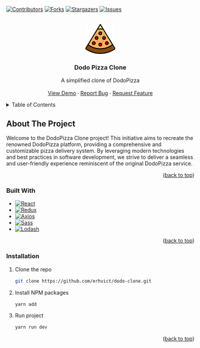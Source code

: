 <a name="readme-top"></a>

[![Contributors][contributors-shield]][contributors-url]
[![Forks][forks-shield]][forks-url]
[![Stargazers][stars-shield]][stars-url]
[![Issues][issues-shield]][issues-url]

<!-- PROJECT LOGO -->
<br />
<div align="center">
  <a href="https://github.com/erhvict/dodo-clone">
    <img src="./src/assets/img/pizza-logo.svg" alt="Logo" width="80" height="80">
  </a>

  <h3 align="center">Dodo Pizza Clone</h3>

  <p align="center">
    A simplified clone of DodoPizza
    <br />
    <br />
    <a href="https://pizza-clone.erhvict.ru/">View Demo</a>
    ·
    <a href="https://github.com/erhvict/dodo-clone/issues">Report Bug</a>
    ·
    <a href="https://github.com/erhvict/dodo-clone/issues">Request Feature</a>
  </p>
</div>

<!-- TABLE OF CONTENTS -->
<details>
  <summary>Table of Contents</summary>
  <ol>
    <li>
      <a href="#about-the-project">About The Project</a>
      <ul>
        <li><a href="#built-with">Built With</a></li>
      </ul>
    </li>
  <li><a href="#installation">Installation</a></li>
  </ol>
</details>

<!-- ABOUT THE PROJECT -->

## About The Project

Welcome to the DodoPizza Clone project! This initiative aims to recreate the renowned DodoPizza platform, providing a comprehensive and customizable pizza delivery system. By leveraging modern technologies and best practices in software development, we strive to deliver a seamless and user-friendly experience reminiscent of the original DodoPizza service.

<p align="right">(<a href="#readme-top">back to top</a>)</p>

### Built With

- [![React][React.js]][React-url]
- [![Redux][Redux.js.org]][Redux-url]
- [![Axios][Axios.com]][Axios-url]
- [![Sass][Sass.com]][Sass-url]
- [![Lodash][Lodash.io]][Lodash-url]

<p align="right">(<a href="#readme-top">back to top</a>)</p>

### Installation

1. Clone the repo
   ```sh
   git clone https://github.com/erhvict/dodo-clone.git
   ```
2. Install NPM packages
   ```sh
   yarn add
   ```
3. Run project
   ```sh
   yarn run dev
   ```

<p align="right">(<a href="#readme-top">back to top</a>)</p>

<!-- MARKDOWN LINKS & IMAGES -->
<!-- https://www.markdownguide.org/basic-syntax/#reference-style-links -->

[contributors-shield]: https://img.shields.io/github/contributors/erhvict/dodo-clone.svg?style=for-the-badge
[contributors-url]: https://github.com/erhvict/dodo-clone/graphs/contributors
[forks-shield]: https://img.shields.io/github/forks/erhvict/dodo-clone.svg?style=for-the-badge
[forks-url]: https://github.com/erhvict/dodo-clone/network/members
[stars-shield]: https://img.shields.io/github/stars/erhvict/dodo-clone.svg?style=for-the-badge
[stars-url]: https://github.com/erhvict/dodo-clone/stargazers
[issues-shield]: https://img.shields.io/github/issues/erhvict/dodo-clone.svg?style=for-the-badge
[issues-url]: https://github.com/erhvict/dodo-clone/issues
[React.js]: https://img.shields.io/badge/React-20232A?style=for-the-badge&logo=react&logoColor=61DAFB
[React-url]: https://reactjs.org/
[Redux.js.org]: https://img.shields.io/badge/Redux-764abc?style=for-the-badge&logo=redux&logoColor=white
[Redux-url]: https://redux.js.org/
[Lodash.io]: https://img.shields.io/badge/lodash-3492ff?style=for-the-badge&logo=lodash&logoColor=white
[Lodash-url]: https://lodash.com/
[Sass.com]: https://img.shields.io/badge/sass-bf4080?style=for-the-badge&logo=sass&logoColor=white
[Sass-url]: https://sass-lang.com/
[Axios.com]: https://img.shields.io/badge/axios-5A29E4?style=for-the-badge&logo=axios&logoColor=white
[Axios-url]: https://axios-http.com/

